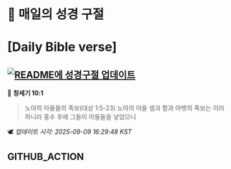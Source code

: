 # 🙏 매일의 성경 구절
# [Daily Bible verse]
## [![README에 성경구절 업데이트](https://github.com/DONGSUKA/first_test/actions/workflows/update-readme-bible.yml/badge.svg)](https://github.com/DONGSUKA/first_test/actions/workflows/update-readme-bible.yml)
<!-- START_BIBLE_VERSE -->
📖 **창세기 10:1**
> 노아의 아들들의 족보(대상 1:5-23) 노아의 아들 셈과 함과 야벳의 족보는 이러하니라 홍수 후에 그들이 아들들을 낳았으니

🕊️ _업데이트 시각: 2025-09-09 16:29:48 KST_
  <!-- END_BIBLE_VERSE -->
## GITHUB_ACTION

